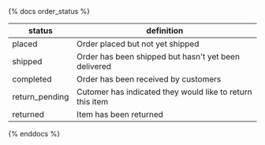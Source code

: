 {% docs order_status %}

| status            | definition                                                    |
|-------------------|---------------------------------------------------------------|
| placed            | Order placed but not yet shipped                              |
| shipped           | Order has been shipped but hasn't yet been delivered          |            
| completed         | Order has been received by customers                          |
| return_pending    | Cutomer has indicated they would like to return this item     |
| returned          | Item has been returned                                        |

{% enddocs %}